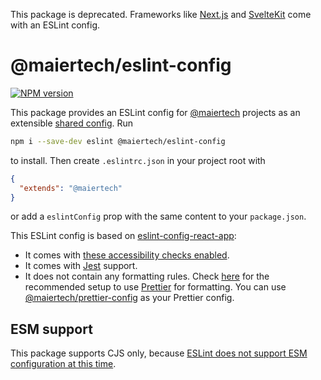 This package is deprecated. Frameworks like [Next.js](https://nextjs.org/) and
[SvelteKit](https://kit.svelte.dev/) come with an ESLint config.

# @maiertech/eslint-config

[![NPM version](https://img.shields.io/npm/v/@maiertech/eslint-config.svg)](https://www.npmjs.com/package/@maiertech/eslint-config)

This package provides an ESLint config for
[@maiertech](https://github.com/maiertech) projects as an extensible
[shared config](https://eslint.org/docs/developer-guide/shareable-configs). Run

```bash
npm i --save-dev eslint @maiertech/eslint-config
```

to install. Then create `.eslintrc.json` in your project root with

```json
{
  "extends": "@maiertech"
}
```

or add a `eslintConfig` prop with the same content to your `package.json`.

This ESLint config is based on
[eslint-config-react-app](https://github.com/facebook/create-react-app/tree/master/packages/eslint-config-react-app):

- It comes with
  [these accessibility checks enabled](https://github.com/facebook/create-react-app/tree/master/packages/eslint-config-react-app#accessibility-checks).
- It comes with [Jest](https://jestjs.io/) support.
- It does not contain any formatting rules. Check
  [here](https://create-react-app.dev/docs/setting-up-your-editor/#formatting-code-automatically)
  for the recommended setup to use [Prettier](https://prettier.io/) for
  formatting. You can use
  [@maiertech/prettier-config](https://github.com/maiertech/prettier-config) as
  your Prettier config.

## ESM support

This package supports CJS only, because
[ESLint does not support ESM configuration at this time](https://eslint.org/docs/user-guide/configuring/configuration-files#configuration-file-formats).

